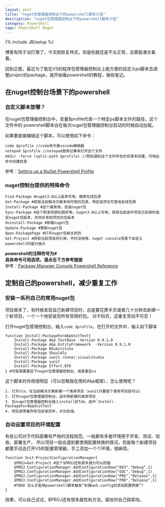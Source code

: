```yaml
---
layout: post
title: "nuget包管理器控制台下的powershell脚本介绍"
description: "nuget包管理器控制台下的powershell脚本介绍"
category: PowerShell
tags: PowerShell Nuget
---
```

{% include JB/setup %}

博客有阵子没打理了，今天刚恢复样式，但是标题还是不太正常，总算能凑合看看。

回到正题，最近为了能在VS的程序包管理器控制台上能方便的自定义ps脚本去调整project的package，就开始看powershell的教程，做些笔记。

## 在nuget控制台场景下的powershell

### 自定义脚本放哪？
在nuget包管理器控制台中，变量$profile代表一个特定ps脚本文件的路径，这个文件中的
powershell脚本会在每次nuget包管理器控制台启动的时候自动加载。

如果要直接编辑这个脚本，可以使用如下命令：

    code $profile //code命令是vscode编辑器
    notepad $profile //notepad是用记事本打开这个文件
    mkdir -force (split-path $profile) //假如遇到这个文件所在的目录未创建，可用此命令创建目录

参考：[Setting up a NuGet Powershell Profile](https://docs.nuget.org/consume/Setting-up-NuGet-PowerShell-Profile.md)

### nuget控制台提供的特殊命令

    Find-Package #nuget3.0以上版本可用，搜索在线包源
    Get-Package #获取当前解决方案本地可用的包源，特定选项也可查询在线包源
    Install-Package #这个最常用，安装nuget包
    Sync-Package #这个刚发现貌似挺好用，nuget3.0以上可用，获取当前选中项目已安装的指定nuget包版本，并同步其他项目的包版本
    Uninstall-Package #卸载nuget包
    Update-Package #更新nuget包
    Open-PackagePage #打开nuget包相关网页
    Get-Project #获取当前项目的引用，平时没啥用，nuget console场景下自定义powershell时威力强大

**powershell的注释符号为#**  
**具体命令可用选项，请点击下方参考链接**  
参考：[Package Manager Console Powershell Reference](https://docs.nuget.org/consume/package-manager-console-powershell-reference)

## 定制自己的powershell，减少重复工作

### 安装一系列自己的常用nuget包
项目做多了，有时候发现自己新建项目时，总是要花费半天或者几十分钟去新建一个新项目，一个一个地安装完所有常用的包。
对于码农，这重复劳动不可忍！

打开nuget包管理控制台，输入`code $profile`，在打开的文件中，输入如下脚本

    function Install-PackageForAbpUnitTest{
        Install-Package Abp.TestBase -Version 0.9.1.0
        Install-Package Abp.EntityFramework  -Version 0.9.1.0
        Install-Package NSubstitute
        Install-Package Shouldly
        Install-Package xunit.runner.visualstudio
        Install-Package xunit
        Install-Package Effort.EF6
    } #可能需要重启下nuget包管理器控制台，或者重启vs

这个脚本的作用很明显（可以忽略我在用的Abp框架），怎么使用呢？

    1. 打开sln，在当前解决方案新建一个类库项目（xunit只要是个类库项目就可以）
    2. 打开nuget包管理器控制台，选中刚新建的类库项目
    3. 在nuget包管理器控制台输入install安Tab，选中`Install-PackageForAbpUnitTest`
    4. 然后就等着所有包安装完毕，大功告成。


### 自动设置项目的环境配置
有些公司对于代码部署有严格的流程规范，一般都有多套环境用于开发、测试、验收、部署生产。
所以项目一般会遇到要使用配置转换的情况，但是每个新建项目都要手动去打开VS的配置管理器，手工添加一个个环境，很麻烦。

    function Init-ProjectConfigurationManager{
        $PROJ=Get-Project #这个$PROJ还有很多潜力可以挖掘
        $PROJ.ConfigurationManager.AddConfigurationRow("DEV","Debug",1)
        $PROJ.ConfigurationManager.AddConfigurationRow("GQC","Debug",1)
        $PROJ.ConfigurationManager.AddConfigurationRow("PRE","Release",1)
        $PROJ.ConfigurationManager.AddConfigurationRow("PRD","Release",1)   
        #TODO 怎么才能用powershell脚本触发“右键web.config的添加配置转换”?
    }

效果，可以自己试试，$PROJ还有很多属性和方法，留给你自己探索哈。